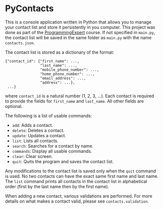 # PyContacts

This is a console application written in Python that allows you to manage
your contact list and store it persistently in you computer. This project was
done as part of the [ProgrammingExpert](https://www.programmingexpert.io/)
course. If not specified in `main.py`, the contact list will be saved in the
same folder as `main.py` with the name `contacts.json`.

The contact list is stored as a dictionary of the format:
```
{"contact_id": {"first_name": ...,
                "last_name": ...,
                "mobile_phone_number": ...,
                "home_phone_number": ...,
                "email_address": ...,
                "address": ...},
 ...}
```
where `contact_id` is a natural number (1, 2, 3, ...). Each contact is
required to provide the fields for `first_name` and `last_name`. All other
fields are optional.

The following is a list of usable commands:
- `add`: Adds a contact.
- `delete`: Deletes a contact.
- `update`: Updates a contact.
- `list`: Lists all contacts.
- `search`: Searches for a contact by name.
- `commands`: Display all usable commands.
- `clear`: Clear screen.
- `quit`: Quits the program and saves the contact list.

Any modifications to the contact list is saved only when the `quit` command
is used. No two contacts can have the exact same first name and last name.
The `list` command prints all contacts in the contact list in alphabetical
order (first by the last name then by the first name).

When adding a new contact, various validations are performed. For more
details on what makes a contact valid, please see `contacts.validation`.
